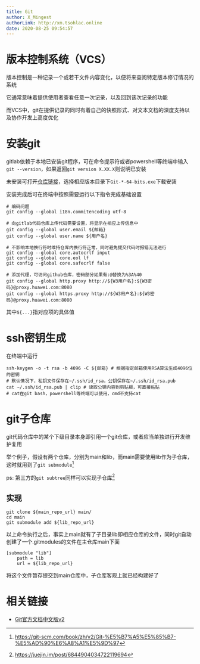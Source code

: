 ```yaml
---
title: Git
author: X_Mingest
authorLink: http://xm.tsohlac.online
date: 2020-08-25 09:54:57
---
```


# 版本控制系统（VCS）

版本控制是一种记录一个或若干文件内容变化，以便将来查阅特定版本修订情况的系统

它通常意味着提供使用者查看任意一次记录，以及回到该次记录的功能

而VCS中，git在提供记录的同时有着自己的快照形式、对文本文档的深度支持以及协作开发上高度优化

# 安装git

gitlab依赖于本地已安装git程序，可在命令提示符或者powershell等终端中输入`git --version`，如果返回`git version X.XX.X`则说明已安装

未安装可打开[仓库链接](http://mirrors.tools.huawei.com/git-for-windows/)，选择相应版本目录下`Git-*-64-bits.exe`下载安装

安装完成后可在终端中按照需要运行以下指令完成基础设置

```shell
# 编码问题
git config --global i18n.commitencoding utf-8

# 向gitlab代码仓库上传代码需要设置，将显示在相应上传信息中
git config --global user.email ${邮箱}
git config --global user.name ${用户名}

# 不影响本地换行符时维持仓库内换行符正常，同时避免提交代码时报错无法进行
git config --global core.autocrlf input
git config --global core.eol lf
git config --global core.safecrlf false

# 添加代理，可访问github仓库，密码部分如果有:@替换为%3A%40
git config --global http.proxy http://${W3用户名}:${W3密码}@proxy.huawei.com:8080
git config --global https.proxy http://${W3用户名}:${W3密码}@proxy.huawei.com:8080
```

其中`${...}`指对应项的具体值

# ssh密钥生成

在终端中运行

```shell
ssh-keygen -o -t rsa -b 4096 -C ${邮箱} # 根据指定邮箱使用RSA算法生成4096位的密钥
# 默认情况下，私钥文件保存在~/.ssh/id_rsa，公钥保存在~/.ssh/id_rsa.pub
cat ~/.ssh/id_rsa.pub | clip # 读取公钥内容到剪贴板，可直接粘贴
# cat在git bash，powershell等终端可以使用，cmd不支持cat
```

# git子仓库

git代码仓库中的某个下级目录本身即引用一个git仓库，或者应当单独进行开发维护复用

举个例子，假设有两个仓库，分别为main和lib，而main需要使用lib作为子仓库，这时就用到了`git submodule`[^1]

ps: 第三方的`git subtree`同样可以实现子仓库[^2]

## 实现

```shell
git clone ${main_repo_url} main/
cd main
git submodule add ${lib_repo_url}
```

以上命令执行之后，事实上main就有了子目录lib即相应仓库的文件，同时git自动创建了一个.gitmodules的文件在主仓库main下面

```properties
[submodule "lib"]
	path = lib
	url = ${lib_repo_url}
```

将这个文件暂存提交到main仓库中，子仓库客观上就已经构建好了

# 相关链接

- [Git官方文档中文版v2](https://git-scm.com/book/zh/v2)

[^1]: https://git-scm.com/book/zh/v2/Git-%E5%B7%A5%E5%85%B7-%E5%AD%90%E6%A8%A1%E5%9D%97
[^2]: https://juejin.im/post/6844904034722119694
